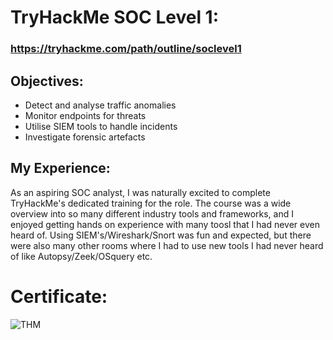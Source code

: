 # TryHackMe SOC Level 1:     

### https://tryhackme.com/path/outline/soclevel1

## Objectives: 
- Detect and analyse traffic anomalies
- Monitor endpoints for threats
- Utilise SIEM tools to handle incidents
- Investigate forensic artefacts

## My Experience:

As an aspiring SOC analyst, I was naturally excited to complete TryHackMe's dedicated training for the role. The course was a wide overview into so many different industry tools and frameworks, and I enjoyed getting hands on experience with many toosl that I had never even heard of. Using SIEM's/Wireshark/Snort was fun and expected, but there were also many other rooms where I had to use new tools I had never heard of like Autopsy/Zeek/OSquery etc.





# Certificate:
![THM](https://github.com/blwhit/SOC-Training/assets/141170960/aa961414-ec8b-42ee-babf-5421b2d7a014)
